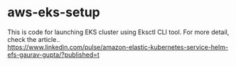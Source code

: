 # aws-eks-setup
This is code for launching EKS cluster using Eksctl CLI tool.
For more detail, check the article.. <br />
https://www.linkedin.com/pulse/amazon-elastic-kubernetes-service-helm-efs-gaurav-gupta/?published=t
